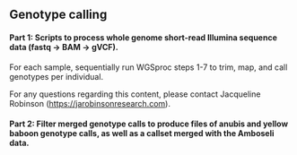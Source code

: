 ## Genotype calling

#### Part 1: Scripts to process whole genome short-read Illumina sequence data (fastq -> BAM -> gVCF).

For each sample, sequentially run WGSproc steps 1-7 to trim, map, and call genotypes per individual. 

For any questions regarding this content, please contact Jacqueline Robinson (https://jarobinsonresearch.com). 


#### Part 2: Filter merged genotype calls to produce files of anubis and yellow baboon genotype calls, as well as a callset merged with the Amboseli data. 

